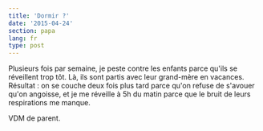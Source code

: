 ```yaml
---
title: 'Dormir ?'
date: '2015-04-24'
section: papa
lang: fr
type: post
---
```


Plusieurs fois par semaine, je peste contre les enfants parce qu'ils se réveillent trop tôt. Là, ils sont partis avec leur grand-mère en vacances. Résultat : on se couche deux fois plus tard parce qu'on refuse de s'avouer qu'on angoisse, et je me réveille à 5h du matin parce que le bruit de leurs respirations me manque.

VDM de parent.
